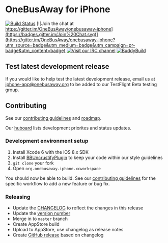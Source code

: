 # OneBusAway for iPhone
[![Build Status](https://img.shields.io/travis/OneBusAway/onebusaway-iphone.svg)](https://travis-ci.org/OneBusAway/onebusaway-iphone)
[![Join the chat at https://gitter.im/OneBusAway/onebusaway-iphone](https://badges.gitter.im/Join%20Chat.svg)](https://gitter.im/OneBusAway/onebusaway-iphone?utm_source=badge&utm_medium=badge&utm_campaign=pr-badge&utm_content=badge)
[![Visit our IRC channel](http://img.shields.io/badge/IRC-%23OneBusAway-green.svg)](https://kiwiirc.com/client/irc.freenode.net/?nick=obauser|?&theme=basic#OneBusAway)  [![BuddyBuild](https://dashboard.buddybuild.com/api/statusImage?appID=5632a0b9f7df810100e4eb40&branch=develop&build=latest)](https://dashboard.buddybuild.com/apps/5632a0b9f7df810100e4eb40/build/latest)

## Test latest development release

If you would like to help test the latest development release, email us at [iphone-app@onebusaway.org](mailto:iphone-app@onebusaway.org) to be added to our TestFlight Beta testing group.

## Contributing

See our [contributing guidelines](CONTRIBUTING.md) and [roadmap](ROADMAP.md).

Our [huboard](https://huboard.com/OneBusAway/onebusaway-iphone) lists development priorites and status updates.

### Development environment setup

1. Install Xcode 6 with the iOS 8.x SDK
2. Install [BBUncrustifyPlugin](https://github.com/benoitsan/BBUncrustifyPlugin-Xcode#installation) to keep your code within our style guidelines
3. `git clone` your fork
4. Open `org.onebusaway.iphone.xcworkspace`

You should now be able to build. See our [contributing guidelines](CONTRIBUTING.md) for the specific workflow to add a new feature or bug fix.

### Releasing

* Update the [CHANGELOG](CHANGELOG.md) to reflect the changes in this release
* Update the [version number](https://github.com/OneBusAway/onebusaway-iphone/blob/develop/Info.plist#L20)
* Merge in to `master` branch
* Create AppStore build
* Upload to AppStore, use changelog as release notes
* Create [GitHub release](https://github.com/OneBusAway/onebusaway-iphone/releases) based on changelog
